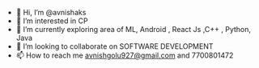 - 👋 Hi, I’m @avnishaks
- 👀 I’m interested in CP 
- 🌱 I’m currently exploring area of ML, Android , React Js ,C++ , Python, Java
- 💞️ I’m looking to collaborate on SOFTWARE DEVELOPMENT
- 📫 How to reach me avnishgolu927@gmail.com and 7700801472



<!---
avnishaks/avnishaks is a ✨ special ✨ repository because its `README.md` (this file) appears on your GitHub profile.
You can click the Preview link to take a look at your changes.
--->
